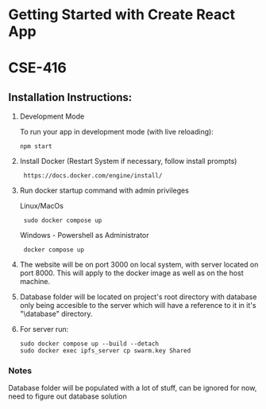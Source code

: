 # Getting Started with Create React App

# CSE-416

## Installation Instructions:

1. Development Mode

    To run your app in development mode (with live reloading):
    
    ```
    npm start
    ```

2. Install Docker (Restart System if necessary, follow install prompts)
    
        https://docs.docker.com/engine/install/

3. Run docker startup command with admin privileges

    Linux/MacOs

        sudo docker compose up

    Windows - Powershell as Administrator

        docker compose up

4. The website will be on port 3000 on local system, with server located on port 8000.
This will apply to the docker image as well as on the host machine.

5. Database folder will be located on project's root directory with database only being accesible to the server which will have a reference to it in it's "\database" directory.

6. For server run:
   ```
   sudo docker compose up --build --detach
   sudo docker exec ipfs_server cp swarm.key Shared 
   ```
        

### Notes


Database folder will be populated with a lot of stuff, can be ignored for now, need to figure out database solution
